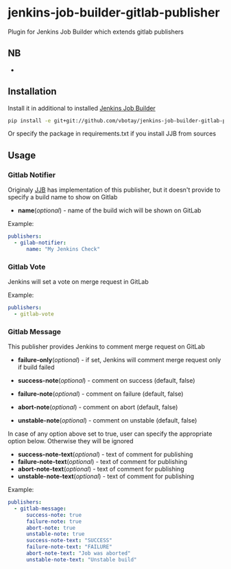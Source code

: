 # jenkins-job-builder-gitlab-publisher
Plugin for Jenkins Job Builder which extends gitlab publishers


## NB
-
## Installation
Install it in additional to installed [Jenkins Job Builder](https://github.com/openstack-infra/jenkins-job-builder)
```bash
pip install -e git+git://github.com/vbotay/jenkins-job-builder-gitlab-publisher.git#egg=jjb-gitlab-publisher
```
Or specify the package in requirements.txt if you install JJB from sources

## Usage
### Gitlab Notifier
Originaly [JJB](https://github.com/openstack-infra/jenkins-job-builder) has implementation of this publisher,
but it doesn't provide to specify a build name to show on Gitlab

* **name**(*optional*) - name of the build wich will be shown on GitLab

Example:
```yaml
publishers:
  - gilab-notifier:
      name: "My Jenkins Check"
```

### Gitlab Vote
Jenkins will set a vote on merge request in GitLab

Example:
```yaml
publishers:
  - gitlab-vote
```

### Gitlab Message
This publisher provides Jenkins to comment merge request on GitLab

* **failure-only**(*optional*) - if set, Jenkins will comment merge request only if build failed

* **success-note**(*optional*) - comment on success (default, false)
* **failure-note**(*optional*) - comment on failure (default, false)
* **abort-note**(*optional*) - comment on abort (default, false)
* **unstable-note**(*optional*) - comment on unstable (default, false)

In case of any option above set to true, user can specify the appropriate option below.
Otherwise they will be ignored
* **success-note-text**(*optional*) - text of comment for publishing
* **failure-note-text**(*optional*) - text of comment for publishing
* **abort-note-text**(*optional*) - text of comment for publishing
* **unstable-note-text**(*optional*) - text of comment for publishing

Example:
```yaml
publishers:
  - gitlab-message:
      success-note: true
      failure-note: true
      abort-note: true
      unstable-note: true
      success-note-text: "SUCCESS"
      failure-note-text: "FAILURE"
      abort-note-text: "Job was aborted"
      unstable-note-text: "Unstable build"
```